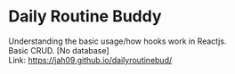 # Daily Routine Buddy


Understanding the basic usage/how hooks work in Reactjs. 
</br>
Basic CRUD. [No database]
</br>
Link: https://jah09.github.io/dailyroutinebud/

